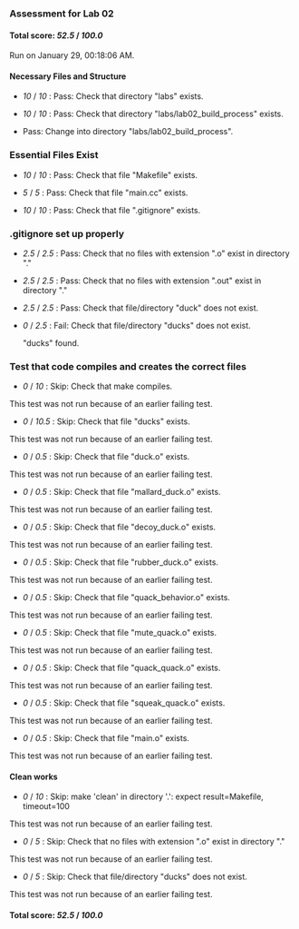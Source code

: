 ### Assessment for Lab 02

#### Total score: _52.5_ / _100.0_

Run on January 29, 00:18:06 AM.


#### Necessary Files and Structure

+  _10_ / _10_ : Pass: Check that directory "labs" exists.

+  _10_ / _10_ : Pass: Check that directory "labs/lab02_build_process" exists.

+ Pass: Change into directory "labs/lab02_build_process".


### Essential Files Exist

+  _10_ / _10_ : Pass: Check that file "Makefile" exists.

+  _5_ / _5_ : Pass: Check that file "main.cc" exists.

+  _10_ / _10_ : Pass: Check that file ".gitignore" exists.


### .gitignore set up properly

+  _2.5_ / _2.5_ : Pass: Check that no files with extension ".o" exist in directory "."

+  _2.5_ / _2.5_ : Pass: Check that no files with extension ".out" exist in directory "."

+  _2.5_ / _2.5_ : Pass: Check that file/directory "duck" does not exist.

+  _0_ / _2.5_ : Fail: Check that file/directory "ducks" does not exist.

     "ducks" found.


### Test that code compiles and creates the correct files

+  _0_ / _10_ : Skip: Check that make compiles.

  This test was not run because of an earlier failing test.

+  _0_ / _10.5_ : Skip: Check that file "ducks" exists.

  This test was not run because of an earlier failing test.

+  _0_ / _0.5_ : Skip: Check that file "duck.o" exists.

  This test was not run because of an earlier failing test.

+  _0_ / _0.5_ : Skip: Check that file "mallard_duck.o" exists.

  This test was not run because of an earlier failing test.

+  _0_ / _0.5_ : Skip: Check that file "decoy_duck.o" exists.

  This test was not run because of an earlier failing test.

+  _0_ / _0.5_ : Skip: Check that file "rubber_duck.o" exists.

  This test was not run because of an earlier failing test.

+  _0_ / _0.5_ : Skip: Check that file "quack_behavior.o" exists.

  This test was not run because of an earlier failing test.

+  _0_ / _0.5_ : Skip: Check that file "mute_quack.o" exists.

  This test was not run because of an earlier failing test.

+  _0_ / _0.5_ : Skip: Check that file "quack_quack.o" exists.

  This test was not run because of an earlier failing test.

+  _0_ / _0.5_ : Skip: Check that file "squeak_quack.o" exists.

  This test was not run because of an earlier failing test.

+  _0_ / _0.5_ : Skip: Check that file "main.o" exists.

  This test was not run because of an earlier failing test.


#### Clean works

+  _0_ / _10_ : Skip: make 'clean' in directory '.': expect result=Makefile, timeout=100

  This test was not run because of an earlier failing test.

+  _0_ / _5_ : Skip: Check that no files with extension ".o" exist in directory "."

  This test was not run because of an earlier failing test.

+  _0_ / _5_ : Skip: Check that file/directory "ducks" does not exist.

  This test was not run because of an earlier failing test.

#### Total score: _52.5_ / _100.0_

